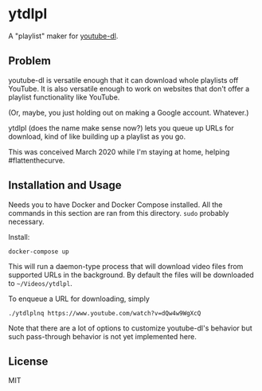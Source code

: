 # ytdlpl

A "playlist" maker for [youtube-dl](https://github.com/ytdl-org/youtube-dl).

## Problem

youtube-dl is versatile enough that it can download whole playlists off YouTube.
It is also versatile enough to work on websites that don't offer a playlist
functionality like YouTube.

(Or, maybe, you just holding out on making a Google account. Whatever.)

ytdlpl (does the name make sense now?) lets you queue up URLs for download,
kind of like building up a playlist as you go.

This was conceived March 2020 while I'm staying at home, helping #flattenthecurve.

## Installation and Usage

Needs you to have Docker and Docker Compose installed. All the commands in this
section are ran from this directory. `sudo` probably necessary.

Install:

```
docker-compose up
```

This will run a daemon-type process that will download video files from
supported URLs in the background. By default the files will be downloaded to
`~/Videos/ytdlpl`.

To enqueue a URL for downloading, simply

```
./ytdlplnq https://www.youtube.com/watch?v=dQw4w9WgXcQ
```

Note that there are a lot of options to customize youtube-dl's behavior but
such pass-through behavior is not yet implemented here.

## License

MIT
